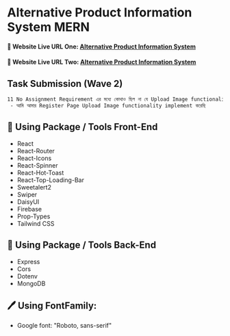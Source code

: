 # Alternative Product Information System MERN

#### 🔗 Website Live URL One: [Alternative Product Information System](https://alternative-product-info-b80e6.web.app/)

#### 🔗 Website Live URL Two: [Alternative Product Information System](https://alternative-product-info-b80e6.firebaseapp.com/)

## Task Submission (Wave 2)

```bash
11 No Assignment Requirement এর মধ্যে কোথাও ছিল না যে Upload Image functionality system এর কথা, imgbb - তে ছবি আপলোড করে ওইখান থেকে direact link  এনে input field  এর মধ্যে বসাতে হতো
 - আমি আমার Register Page Upload Image functionality implement করেছি

```

## 🧰 Using Package / Tools Front-End

- React
- React-Router
- React-Icons
- React-Spinner
- React-Hot-Toast
- React-Top-Loading-Bar
- Sweetalert2
- Swiper
- DaisyUI
- Firebase
- Prop-Types
- Tailwind CSS

## 🧰 Using Package / Tools Back-End

- Express
- Cors
- Dotenv
- MongoDB

## 🖊️ Using FontFamily:

- Google font: "Roboto, sans-serif"
